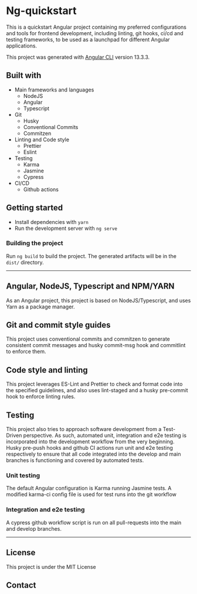 # Ng-quickstart

This is a quickstart Angular project containing my preferred configurations and tools for frontend development, including linting, git hooks, ci/cd and testing frameworks, to be used as a launchpad for different Angular applications.

This project was generated with [Angular CLI](https://github.com/angular/angular-cli) version 13.3.3.



## Built with

 - Main frameworks and languages
    - NodeJS
    - Angular
    - Typescript
 - Git
    - Husky
    - Conventional Commits
    - Commitzen
 - Linting and Code style
    - Prettier
    - Eslint
 - Testing
    - Karma
    - Jasmine
    - Cypress
 - CI/CD
    - Github actions

## Getting started

 - Install dependencies with `yarn`
 - Run the development server with `ng serve`

### Building the project

Run `ng build` to build the project. The generated artifacts will be in the `dist/` directory.

----

## Angular, NodeJS, Typescript and NPM/YARN

As an Angular project, this project is based on NodeJS/Typescript, and uses Yarn as a package manager.

## Git and commit style guides

This project uses conventional commits and commitzen to generate consistent commit messages and husky commit-msg hook and commitlint to enforce them.

## Code style and linting

This project leverages ES-Lint and Prettier to check and format code into the specified guidelines, and also uses lint-staged and a husky pre-commit hook to enforce linting rules.

## Testing

This project also tries to approach software development from a Test-Driven perspective. As such, automated unit, integration and e2e testing is incorporated into the development workflow from the very beginning. Husky pre-push hooks and github CI actions run unit and e2e testing respectively to ensure that all code integrated into the develop and main branches is functioning and covered by automated tests.

### Unit testing

The default Angular configuration is Karma running Jasmine tests. A modified karma-ci config file is used for test runs into the git workflow

### Integration and e2e testing

A cypress github workflow script is run on all pull-requests into the main and develop branches.

----

## License

This project is under the MIT License

## Contact